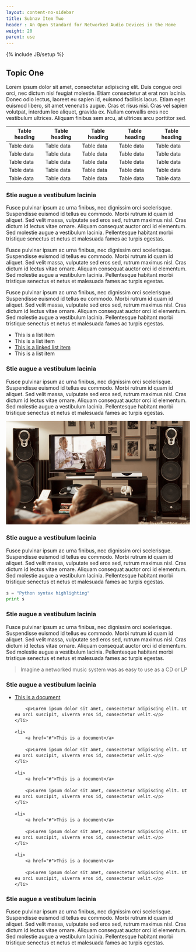 ```yaml
---
layout: content-no-sidebar
title: Subnav Item Two
header : An Open Standard for Networked Audio Devices in the Home
weight: 20
parent: use
---
```

{% include JB/setup %}

## Topic One

Lorem ipsum dolor sit amet, consectetur adipiscing elit. Duis congue orci orci, nec dictum nisl feugiat molestie. Etiam consectetur at erat non lacinia. Donec odio lectus, laoreet eu sapien id, euismod facilisis lacus. Etiam eget euismod libero, sit amet venenatis augue. Cras et risus nisi. Cras vel sapien volutpat, interdum leo aliquet, gravida ex. Nullam convallis eros nec vestibulum ultrices. Aliquam finibus sem arcu, at ultrices arcu porttitor sed.

| Table heading | Table heading | Table heading | Table heading | Table heading |
|---------------|---------------|---------------|---------------|---------------|
| Table data    | Table data    | Table data    | Table data    | Table data    |
| Table data    | Table data    | Table data    | Table data    | Table data    |
| Table data    | Table data    | Table data    | Table data    | Table data    |
| Table data    | Table data    | Table data    | Table data    | Table data    |
| Table data    | Table data    | Table data    | Table data    | Table data    |

### Stie augue a vestibulum lacinia

Fusce pulvinar ipsum ac urna finibus, nec dignissim orci scelerisque. Suspendisse euismod id tellus eu commodo. Morbi rutrum id quam id aliquet. Sed velit massa, vulputate sed eros sed, rutrum maximus nisl. Cras dictum id lectus vitae ornare. Aliquam consequat auctor orci id elementum. Sed molestie augue a vestibulum lacinia. Pellentesque habitant morbi tristique senectus et netus et malesuada fames ac turpis egestas.

Fusce pulvinar ipsum ac urna finibus, nec dignissim orci scelerisque. Suspendisse euismod id tellus eu commodo. Morbi rutrum id quam id aliquet. Sed velit massa, vulputate sed eros sed, rutrum maximus nisl. Cras dictum id lectus vitae ornare. Aliquam consequat auctor orci id elementum. Sed molestie augue a vestibulum lacinia. Pellentesque habitant morbi tristique senectus et netus et malesuada fames ac turpis egestas.

Fusce pulvinar ipsum ac urna finibus, nec dignissim orci scelerisque. Suspendisse euismod id tellus eu commodo. Morbi rutrum id quam id aliquet. Sed velit massa, vulputate sed eros sed, rutrum maximus nisl. Cras dictum id lectus vitae ornare. Aliquam consequat auctor orci id elementum. Sed molestie augue a vestibulum lacinia. Pellentesque habitant morbi tristique senectus et netus et malesuada fames ac turpis egestas.

- This is a list item
- This is a list item
- [This is a linked list item](https://www.google.com)
- This is a list item

### Stie augue a vestibulum lacinia

Fusce pulvinar ipsum ac urna finibus, nec dignissim orci scelerisque. Suspendisse euismod id tellus eu commodo. Morbi rutrum id quam id aliquet. Sed velit massa, vulputate sed eros sed, rutrum maximus nisl. Cras dictum id lectus vitae ornare. Aliquam consequat auctor orci id elementum. Sed molestie augue a vestibulum lacinia. Pellentesque habitant morbi tristique senectus et netus et malesuada fames ac turpis egestas.

![alt text](/images/image-placeholder.jpg "Logo Title Text 1")

### Stie augue a vestibulum lacinia

Fusce pulvinar ipsum ac urna finibus, nec dignissim orci scelerisque. Suspendisse euismod id tellus eu commodo. Morbi rutrum id quam id aliquet. Sed velit massa, vulputate sed eros sed, rutrum maximus nisl. Cras dictum id lectus vitae ornare. Aliquam consequat auctor orci id elementum. Sed molestie augue a vestibulum lacinia. Pellentesque habitant morbi tristique senectus et netus et malesuada fames ac turpis egestas.

```python
s = "Python syntax highlighting"
print s
```

### Stie augue a vestibulum lacinia

Fusce pulvinar ipsum ac urna finibus, nec dignissim orci scelerisque. Suspendisse euismod id tellus eu commodo. Morbi rutrum id quam id aliquet. Sed velit massa, vulputate sed eros sed, rutrum maximus nisl. Cras dictum id lectus vitae ornare. Aliquam consequat auctor orci id elementum. Sed molestie augue a vestibulum lacinia. Pellentesque habitant morbi tristique senectus et netus et malesuada fames ac turpis egestas.

> Imagine a networked music system was as easy to use as a CD or LP

### Stie augue a vestibulum lacinia

<ul class="two-col-list">
    <li>
        <a href="#">This is a document</a>

        <p>Lorem ipsum dolor sit amet, consectetur adipiscing elit. Ut eu orci suscipit, viverra eros id, consectetur velit.</p>
    </li>

    <li>
        <a href="#">This is a document</a>

        <p>Lorem ipsum dolor sit amet, consectetur adipiscing elit. Ut eu orci suscipit, viverra eros id, consectetur velit.</p>
    </li>

    <li>
        <a href="#">This is a document</a>

        <p>Lorem ipsum dolor sit amet, consectetur adipiscing elit. Ut eu orci suscipit, viverra eros id, consectetur velit.</p>
    </li>

    <li>
        <a href="#">This is a document</a>

        <p>Lorem ipsum dolor sit amet, consectetur adipiscing elit. Ut eu orci suscipit, viverra eros id, consectetur velit.</p>
    </li>

    <li>
        <a href="#">This is a document</a>

        <p>Lorem ipsum dolor sit amet, consectetur adipiscing elit. Ut eu orci suscipit, viverra eros id, consectetur velit.</p>
    </li>
</ul>


### Stie augue a vestibulum lacinia

Fusce pulvinar ipsum ac urna finibus, nec dignissim orci scelerisque. Suspendisse euismod id tellus eu commodo. Morbi rutrum id quam id aliquet. Sed velit massa, vulputate sed eros sed, rutrum maximus nisl. Cras dictum id lectus vitae ornare. Aliquam consequat auctor orci id elementum. Sed molestie augue a vestibulum lacinia. Pellentesque habitant morbi tristique senectus et netus et malesuada fames ac turpis egestas.